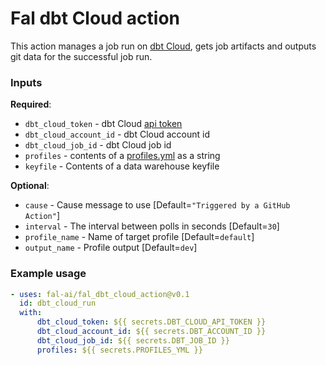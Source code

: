 # Fal dbt Cloud action

This action manages a job run on [dbt Cloud](https://cloud.getdbt.com), gets job artifacts and outputs git data for the successful job run.

### Inputs
  **Required**:
  - `dbt_cloud_token` - dbt Cloud [api token](https://docs.getdbt.com/docs/dbt-cloud/dbt-cloud-api/user-tokens)
  - `dbt_cloud_account_id` - dbt Cloud account id
  - `dbt_cloud_job_id` - dbt Cloud job id
  - `profiles` - contents of a [profiles.yml](https://docs.getdbt.com/reference/profiles.yml/) as a string
  - `keyfile` - Contents of a data warehouse keyfile

  **Optional**:
  - `cause` - Cause message to use [Default=`"Triggered by a GitHub Action"`]
  - `interval` - The interval between polls in seconds [Default=`30`]
  - `profile_name` - Name of target profile [Default=`default`]
  - `output_name` - Profile output [Default=`dev`]

### Example usage
```yaml
- uses: fal-ai/fal_dbt_cloud_action@v0.1
  id: dbt_cloud_run
  with:
      dbt_cloud_token: ${{ secrets.DBT_CLOUD_API_TOKEN }}
      dbt_cloud_account_id: ${{ secrets.DBT_ACCOUNT_ID }}
      dbt_cloud_job_id: ${{ secrets.DBT_JOB_ID }}
      profiles: ${{ secrets.PROFILES_YML }}
```
